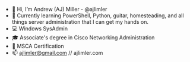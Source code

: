 - 👋 Hi, I’m Andrew (AJ) Miller - @ajlimler
- 🌱 Currently learning PowerShell, Python, guitar, homesteading, and all things server administration that I can get my hands on.
- 💻 Windows SysAdmin
- 🎓 Associate's degree in Cisco Networking Administration
- 🏫 MSCA Certification
- 📫 ajlimler@gmail.com // ajlimler.com

<!---
ajlimler/ajlimler is a ✨ special ✨ repository because its `README.md` (this file) appears on your GitHub profile.
You can click the Preview link to take a look at your changes.
--->
